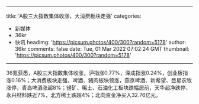 
---
title: 'A股三大指数集体收涨，大消费板块走强'
categories: 
 - 新媒体
 - 36kr
 - 快讯
headimg: 'https://picsum.photos/400/300?random=5178'
author: 36kr
comments: false
date: Tue, 01 Mar 2022 07:02:24 GMT
thumbnail: 'https://picsum.photos/400/300?random=5178'
---

<div>   
36氪获悉，A股三大指数集体收涨，沪指涨0.77%，深成指涨0.24%，创业板指涨0.16%；大消费板块走强，啤酒、猪肉板块领涨，燕京啤酒、新希望、巨星农牧涨停，青岛啤酒涨超8%；锂矿、稀土、石油化工板块跌幅居前，天华超净跌停，永兴材料跌近7%，北方稀土跌超4%；北向资金净买入32.76亿元。  
</div>
            